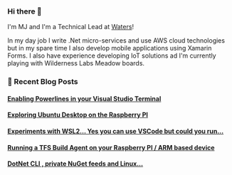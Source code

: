 ### Hi there 👋
I'm MJ and I'm a Technical Lead at [Waters](https://github.com/waterscorporation)!

In my day job I write .Net micro-services and use AWS cloud technologies but in my spare time I also develop mobile applications using Xamarin Forms.
I also have experience developing IoT solutions ad I'm currently playing with Wilderness Labs Meadow boards.

### 📙 Recent Blog Posts
<!--START_SECTION:feed-->
#### [Enabling Powerlines in your Visual Studio Terminal](https:&#x2F;&#x2F;blog.mjjames.co.uk&#x2F;2020&#x2F;11&#x2F;enabling-powerlines-in-your-visual.html)
#### [Exploring Ubuntu Desktop on the Raspberry PI](https:&#x2F;&#x2F;blog.mjjames.co.uk&#x2F;2020&#x2F;10&#x2F;exploring-ubuntu-desktop-on-raspberry-pi.html)
#### [Experiments with WSL2... Yes you can use VSCode but could you run...](https:&#x2F;&#x2F;blog.mjjames.co.uk&#x2F;2020&#x2F;06&#x2F;experiments-with-wsl2-yes-you-can-use.html)
#### [Running a TFS Build Agent on your Raspberry PI &#x2F; ARM based device](https:&#x2F;&#x2F;blog.mjjames.co.uk&#x2F;2019&#x2F;07&#x2F;running-tfs-build-agent-on-your.html)
#### [DotNet CLI , private NuGet feeds and Linux...](https:&#x2F;&#x2F;blog.mjjames.co.uk&#x2F;2019&#x2F;06&#x2F;dotnet-cli-private-nuget-feeds-and-linux.html)
<!--END_SECTION:feed-->

